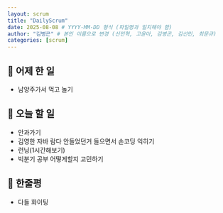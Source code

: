 ```yaml
---
layout: scrum
title: "DailyScrum"
date: 2025-08-08 # YYYY-MM-DD 형식 (파일명과 일치해야 함)
author: "김병곤" # 본인 이름으로 변경 (신민혁, 고윤아, 김병곤, 김선민, 최문규)
categories: [scrum]
---
```


## 📝 어제 한 일

- 남양주가서 먹고 놀기

## 🎯 오늘 할 일

- 안과가기
- 김영한 자바 람다 안들었던거 들으면서 손코딩 익히기
- 런닝(1시간해보기)
- 빅분기 공부 어떻게할지 고민하기

## 💭 한줄평

- 다들 화이팅
